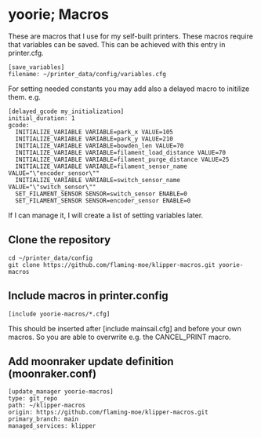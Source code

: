 # yoorie; Macros

These are macros that I use for my self-built printers. These macros require that variables can be saved. This can be achieved with this entry in printer.cfg.

```
[save_variables]
filename: ~/printer_data/config/variables.cfg
```

For setting needed constants you may add also a delayed macro to initilize them.
e.g.

```
[delayed_gcode my_initialization]
initial_duration: 1
gcode:
  INITIALIZE_VARIABLE VARIABLE=park_x VALUE=105
  INITIALIZE_VARIABLE VARIABLE=park_y VALUE=210
  INITIALIZE_VARIABLE VARIABLE=bowden_len VALUE=70
  INITIALIZE_VARIABLE VARIABLE=filament_load_distance VALUE=70
  INITIALIZE_VARIABLE VARIABLE=filament_purge_distance VALUE=25
  INITIALIZE_VARIABLE VARIABLE=filament_sensor_name VALUE="\"encoder_sensor\""
  INITIALIZE_VARIABLE VARIABLE=switch_sensor_name VALUE="\"switch_sensor\""
  SET_FILAMENT_SENSOR SENSOR=switch_sensor ENABLE=0
  SET_FILAMENT_SENSOR SENSOR=encoder_sensor ENABLE=0
```
If I can manage it, I will create a list of setting variables later.

## Clone the repository

```
cd ~/printer_data/config
git clone https://github.com/flaming-moe/klipper-macros.git yoorie-macros
```

## Include macros in printer.config

```
[include yoorie-macros/*.cfg]
```
This should be inserted after [include mainsail.cfg] and before your own macros. So you are able to overwrite e.g. the CANCEL_PRINT macro. 


## Add moonraker update definition (moonraker.conf)

```
[update_manager yoorie-macros]
type: git_repo
path: ~/klipper-macros
origin: https://github.com/flaming-moe/klipper-macros.git
primary_branch: main
managed_services: klipper
```

